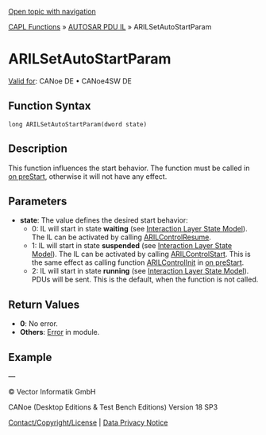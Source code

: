 [Open topic with navigation](../../../../../CANoeDEFamily.htm#Topics/CAPLFunctions/AUTOSARpduIL/Functions/CAPLfunctionARILILSetAutoStartParam.md)

[CAPL Functions](../../CAPLfunctions.md) » [AUTOSAR PDU IL](../CAPLfunctionsAUTOSARpduILOverview.md) » ARILSetAutoStartParam

# ARILSetAutoStartParam

[Valid for](../../../Shared/FeatureAvailability.md): CANoe DE • CANoe4SW DE

## Function Syntax

```
long ARILSetAutoStartParam(dword state)
```

## Description

This function influences the start behavior. The function must be called in [on preStart](../../Other/EventProcedures/CAPLfunctionsEventproceduresMeasurementSystem.md), otherwise it will not have any effect.

## Parameters

- **state**: The value defines the desired start behavior:
  - 0: IL will start in state **waiting** (see [Interaction Layer State Model](../../../CANoeCANalyzer/LibrariesPackages/AUTOSARpduIL/AUTOSARpduILStateModel.md)). The IL can be activated by calling [ARILControlResume](CAPLfunctionARILControlResume.md).
  - 1: IL will start in state **suspended** (see [Interaction Layer State Model](../../../CANoeCANalyzer/LibrariesPackages/AUTOSARpduIL/AUTOSARpduILStateModel.md)). The IL can be activated by calling [ARILControlStart](CAPLfunctionARILControlStart.md). This is the same effect as calling function [ARILControlInit](CAPLfunctionARILControlInit.md) in [on preStart](../../Other/EventProcedures/CAPLfunctionsEventproceduresMeasurementSystem.md).
  - 2: IL will start in state **running** (see [Interaction Layer State Model](../../../CANoeCANalyzer/LibrariesPackages/AUTOSARpduIL/AUTOSARpduILStateModel.md)). PDUs will be sent. This is the default, when the function is not called.

## Return Values

- **0**: No error.
- **Others**: [Error](../../../CANoeCANalyzer/LibrariesPackages/AUTOSARpduIL/AUTOSARpduILReturnCodes.md) in module.

## Example

—

© Vector Informatik GmbH

CANoe (Desktop Editions & Test Bench Editions) Version 18 SP3

[Contact/Copyright/License](../../../Shared/ContactCopyrightLicense.md) | [Data Privacy Notice](https://www.vector.com/int/en/company/get-info/privacy-policy/)